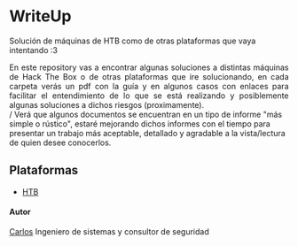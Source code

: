 # WriteUp
Solución de máquinas de HTB como de otras plataformas que vaya intentando :3


<div align="justify">
  En este repository vas a encontrar algunas soluciones a distintas máquinas de Hack The Box o de otras plataformas que ire solucionando, en cada carpeta verás un pdf con la guía y en algunos casos con enlaces para facilitar el entendimiento de lo que se está realizando y posiblemente algunas soluciones a dichos riesgos (proximamente).
  </div>
  /
Verá que algunos documentos se encuentran en un tipo de informe "más simple o rústico", estaré mejorando dichos informes con el tiempo para presentar un trabajo más aceptable, detallado y agradable a la vista/lectura de quien desee conocerlos.
  
## Plataformas
* [HTB](https://github.com/Carlos96999/Hacking-Labs-Solved/tree/main/HTB)

#### Autor
 [Carlos](https://github.com/Carlos96999)
 Ingeniero de sistemas y consultor de seguridad
